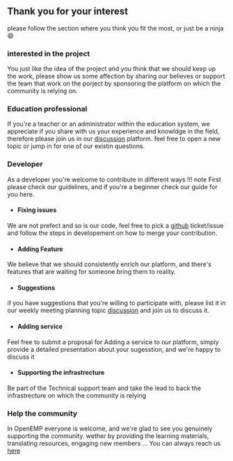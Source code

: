 
## Thank you for your interest
please follow the section where you think you fit the most, or just be a ninja :smile:	



### interested in the project
You just like the idea of the project and you think that we should keep up the work, please show us some affection by sharing our believes  or support the team that work on the porject by sponsoring the platform on which the community is relying on.

### Education professional
If you're a teacher or an administrator within the education system, we appreciate if you share with us your experience and knowldge in the field, therefore please join us in our [discussion](https://discussion.openemp.org) platform. feel free to open a new topic or jump in for one of our existin questions.

### Developer
As a developer you're welcome to contribute in different ways
!!! note
    First please check our guidelines, and if you're a beginner check our guide for you here.

- #### Fixing issues
We are not prefect and so is our code, feel free to pick a [github](https://github.com/openemp) ticket/issue  and follow the steps in developement on how to merge your contribution.
- #### Adding Feature
We believe that we should consistently enrich our platform, and there's features that are waiting for someone bring them to reality.
- #### Suggestions
if you have suggestions that you're willing to participate with, please list it in our weekly meeting planning topic [discussion](https://discussion.openemp.org) and join us to discuss it.
- #### Adding service
Feel free to submit a proposal for Adding a service to our platform, simply provide a detailed presentation about your sugesstion, and we're happy to discuss it 
- #### Supporting the infrastrecture
Be part of the Technical support team and take the lead to back the infrastrecture on which the community is relying
### Help the community
In OpenEMP everyone is welcome, and we're glad to see you genuinely supporting the community.
wether by providing the learning materials, translating resources, engaging new members ... You can always reach us [here](../about/contact.md)
